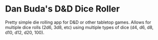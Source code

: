 # Dan Buda's D&D Dice Roller

Pretty simple die rolling app for D&D or other tabletop games. Allows for multiple dice rolls (2d6, 3d8, etc) using multiple types of dice (d4, d6, d8, d10, d12, d20, 100).
